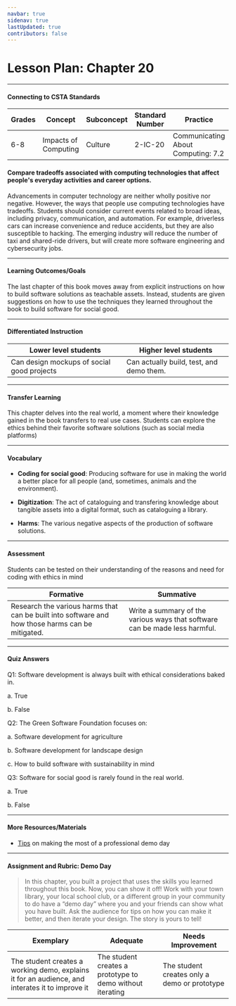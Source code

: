 ```yaml
---
navbar: true
sidenav: true
lastUpdated: true
contributors: false
---
```


# Lesson Plan: Chapter 20
---
#### Connecting to CSTA Standards

Grades | Concept | Subconcept | Standard Number | Practice
---|---|---|---|---
6-8 | Impacts of Computing | Culture | 2-IC-20 | Communicating About Computing: 7.2 |

#### Compare tradeoffs associated with computing technologies that affect people's everyday activities and career options.

Advancements in computer technology are neither wholly positive nor negative. However, the ways that people use computing technologies have tradeoffs. Students should consider current events related to broad ideas, including privacy, communication, and automation. For example, driverless cars can increase convenience and reduce accidents, but they are also susceptible to hacking. The emerging industry will reduce the number of taxi and shared-ride drivers, but will create more software engineering and cybersecurity jobs.

---

#### Learning Outcomes/Goals

The last chapter of this book moves away from explicit instructions on how to build software solutions as teachable assets. Instead, students are given suggestions on how to use the techniques they learned throughout the book to build software for social good.

---

#### Differentiated Instruction

Lower level students | Higher level students
---|---
Can design mockups of social good projects | Can actually build, test, and demo them.

---

#### Transfer Learning

This chapter delves into the real world, a moment where their knowledge gained in the book transfers to real use cases. Students can explore the ethics behind their favorite software solutions (such as social media platforms)

---

#### Vocabulary

- **Coding for social good**: Producing software for use in making the world a better place for all people (and, sometimes, animals and the environment).

- **Digitization**: The act of cataloguing and transfering knowledge about tangible assets into a digital format, such as cataloguing a library.

- **Harms**: The various negative aspects of the production of software solutions.

---

#### Assessment

Students can be tested on their understanding of the reasons and need for coding with ethics in mind

Formative | Summative
---|---
Research the various harms that can be built into software and how those harms can be mitigated. | Write a summary of the various ways that software can be made less harmful.

---

#### Quiz Answers

Q1:	Software development is always built with ethical considerations baked in. 

a. 	True 

b. 	<span class="highlight">False</span> 

Q2:	The Green Software Foundation focuses on: 

a. 	Software development for agriculture 

b. 	Software development for landscape design 

c.	<span class="highlight">How to build software with sustainability in mind</span> 

Q3: Software for social good is rarely found in the real world. 

a. 	True 

b. 	<span class="highlight">False</span> 

---

#### More Resources/Materials

- [Tips](https://hackernoon.com/7-tips-on-how-to-make-the-most-of-demo-day-b509c8ab7be0) on making the most of a professional demo day

---

#### Assignment and Rubric: Demo Day

> In this chapter, you built a project that uses the skills you learned throughout this book. Now, you can show it off! Work with your town library, your local school club, or a different group in your community to do have a “demo day” where you and your friends can show what you have built. Ask the audience for tips on how you can make it better, and then iterate your design. The story is yours to tell! 

Exemplary | Adequate | Needs Improvement 
---|---|---
The student creates a working demo, explains it for an audience, and interates it to improve it | The student creates a prototype to demo without iterating | The student creates only a demo or prototype

